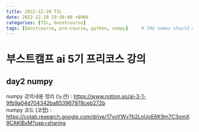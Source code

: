 ```yaml
---
title: 2022-12-20 TIL
date: 2022-12-20 19:58:00 +0900
categories: [TIL, boostcourse]
tags: [boostcourse, pre-course, python, numpy]     # TAG names should always be lowercase
---
```


# 부스트캠프 ai 5기 프리코스 강의
## day2 numpy
numpy 강의내용 정리 (노션) : <https://www.notion.so/ai-3-1-9fb9a04d704342ba853967978ceb272b>   
numpy 코드 (코랩) : <https://colab.research.google.com/drive/17voYWv7b2LnUoE6K9m7C3omX9CAKlBxM?usp=sharing>
